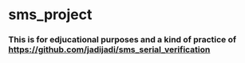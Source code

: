 # sms_project
### This is for edjucational purposes and a kind of practice of https://github.com/jadijadi/sms_serial_verification

